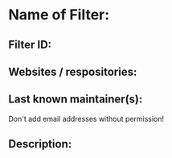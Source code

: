 # Name of Filter:

## Filter ID:

## Websites / respositories:

## Last known maintainer(s):

Don't add email addresses without permission!

## Description:

